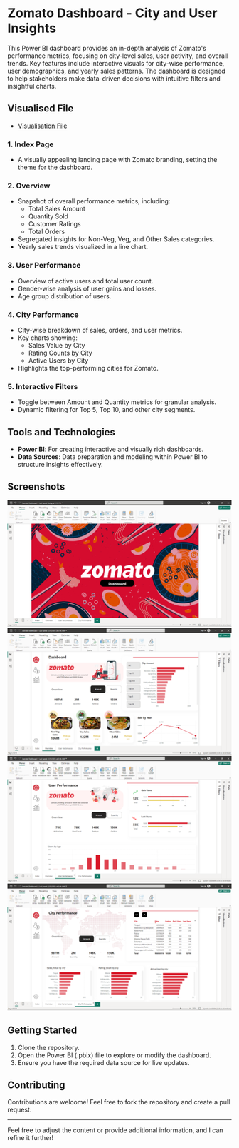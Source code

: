 

# Zomato Dashboard - City and User Insights

This Power BI dashboard provides an in-depth analysis of Zomato's performance metrics, focusing on city-level sales, user activity, and overall trends. Key features include interactive visuals for city-wise performance, user demographics, and yearly sales patterns. The dashboard is designed to help stakeholders make data-driven decisions with intuitive filters and insightful charts.

## Visualised File
  - <a href="https://drive.google.com/file/d/1akqCF9KR3Vlh6Fg1a78k99Y_zELzDXg9/view?usp=drive_link"> Visualisation File </a> 

### 1. **Index Page**
   - A visually appealing landing page with Zomato branding, setting the theme for the dashboard.

### 2. **Overview**
   - Snapshot of overall performance metrics, including:
     - Total Sales Amount
     - Quantity Sold
     - Customer Ratings
     - Total Orders
   - Segregated insights for Non-Veg, Veg, and Other Sales categories.
   - Yearly sales trends visualized in a line chart.

### 3. **User Performance**
   - Overview of active users and total user count.
   - Gender-wise analysis of user gains and losses.
   - Age group distribution of users.

### 4. **City Performance**
   - City-wise breakdown of sales, orders, and user metrics.
   - Key charts showing:
     - Sales Value by City
     - Rating Counts by City
     - Active Users by City
   - Highlights the top-performing cities for Zomato.

### 5. **Interactive Filters**
   - Toggle between Amount and Quantity metrics for granular analysis.
   - Dynamic filtering for Top 5, Top 10, and other city segments.

## Tools and Technologies

- **Power BI**: For creating interactive and visually rich dashboards.
- **Data Sources**: Data preparation and modeling within Power BI to structure insights effectively.

## Screenshots
![Index Dashboard](https://github.com/ridumjeetsingh/Data-Analysis-Zomato-Project/blob/main/Index%20Screenshot.png)
![Overview Dashboard](https://github.com/ridumjeetsingh/Data-Analysis-Zomato-Project/blob/main/Overview_Screenshot.png)
![User Dashboard](https://github.com/ridumjeetsingh/Data-Analysis-Zomato-Project/blob/main/User_Performance%20Screenshot.png)
![CityDashboard](https://github.com/ridumjeetsingh/Data-Analysis-Zomato-Project/blob/main/City%20Performance%20Screenshot.png)


## Getting Started
1. Clone the repository.
2. Open the Power BI (.pbix) file to explore or modify the dashboard.
3. Ensure you have the required data source for live updates.

## Contributing
Contributions are welcome! Feel free to fork the repository and create a pull request.

---

Feel free to adjust the content or provide additional information, and I can refine it further!
